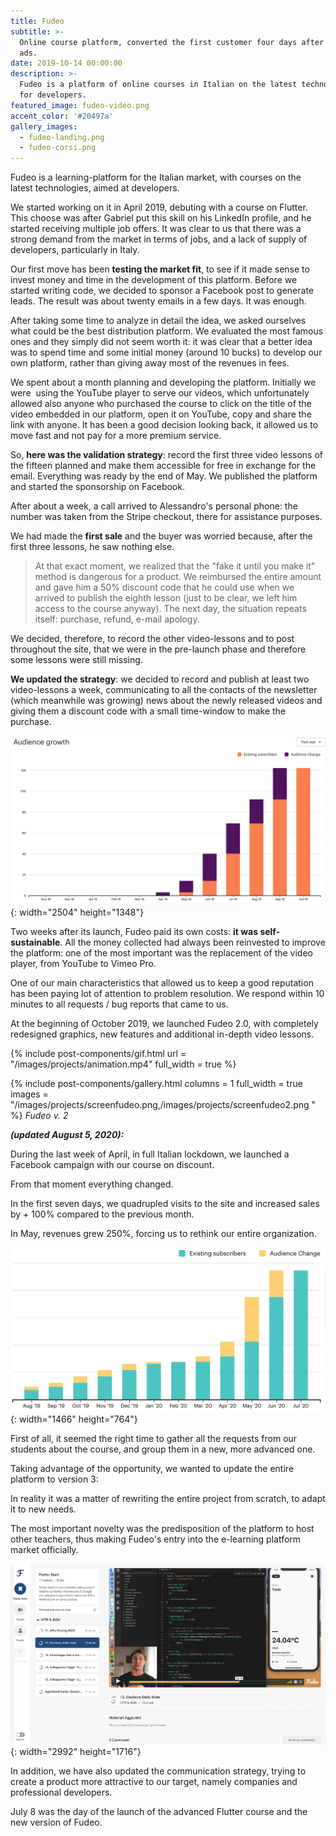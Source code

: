 ```yaml
---
title: Fudeo
subtitle: >-
  Online course platform, converted the first customer four days after the first
  ads.
date: 2019-10-14 00:00:00
description: >-
  Fudeo is a platform of online courses in Italian on the latest technologies
  for developers.
featured_image: fudeo-video.png
accent_color: '#20497a'
gallery_images:
  - fudeo-landing.png
  - fudeo-corsi.png
---
```


Fudeo is a learning-platform for the Italian market, with courses on the latest technologies, aimed at developers.

We started working on it in April 2019, debuting with a course on Flutter. This choose was after Gabriel put this skill on his LinkedIn profile, and he started receiving multiple job offers. It was clear to us that there was a strong demand from the market in terms of jobs, and a lack of supply of developers, particularly in Italy.

Our first move has been&nbsp;**testing the market fit**, to see if it made sense to invest money and time in the development of this platform. Before we started writing code, we decided to sponsor a Facebook post to generate leads. The result was about twenty emails in a few days. It was enough.

After taking some time to analyze in detail the idea, we asked ourselves what could be the best distribution platform. We evaluated the most famous ones and they simply did not seem worth it: it was clear that a better idea was to spend time and some initial money (around 10 bucks) to develop our own platform, rather than giving away most of the revenues in fees.

We spent about a month planning and developing the platform. Initially we were&nbsp; using the YouTube player to serve our videos, which unfortunately allowed also anyone who purchased the course to click on the title of the video embedded in our platform, open it on YouTube, copy and share the link with anyone. It has been a good decision looking back, it allowed us to move fast and not pay for a more premium service.

So, **here was the validation strategy**\: record the first three video lessons of the fifteen planned and make them accessible for free in exchange for the email. Everything was ready by the end of May. We published the platform and started the sponsorship on Facebook.

After about a week, a call arrived to Alessandro's personal phone: the number was taken from the Stripe checkout, there for assistance purposes.

We had made the **first sale** and the buyer was worried because, after the first three lessons, he saw nothing else.

> At that exact moment, we realized that the "fake it until you make it" method is dangerous for a product. We reimbursed the entire amount and gave him a 50% discount code that he could use when we arrived to publish the eighth lesson (just to be clear, we left him access to the course anyway). The next day, the situation repeats itself: purchase, refund, e-mail apology.

We decided, therefore, to record the other video-lessons and to post throughout the site, that we were in the pre-launch phase and therefore some lessons were still missing.

**We updated the strategy**\: we decided to record and publish at least two video-lessons a week, communicating to all the contacts of the newsletter (which meanwhile was growing) news about the newly released videos and giving them a discount code with a small time-window to make the purchase.

![Mailchimp's audience growth](/uploads/audience-growth.png "Mailchimp's audience growth"){: width="2504" height="1348"}

Two weeks after its launch, Fudeo paid its own costs: **it was self-sustainable**. All the money collected had always been reinvested to improve the platform: one of the most important was the replacement of the video player, from YouTube to Vimeo Pro.

One of our main characteristics that allowed us to keep a good reputation has been paying lot of attention to problem resolution. We respond within 10 minutes to all requests / bug reports that came to us.

At the beginning of October 2019, we launched Fudeo 2.0, with completely redesigned graphics, new features and additional in-depth video lessons.

{% include post-components/gif.html url = "/images/projects/animation.mp4" full_width = true %}

{% include post-components/gallery.html columns = 1 full_width = true images = "/images/projects/screenfudeo.png,/images/projects/screenfudeo2.png " %}&nbsp;*Fudeo v. 2*

***(updated August 5, 2020):***

During the last week of April, in full Italian lockdown, we launched a Facebook campaign with our course on discount.

From that moment everything changed.

In the first seven days, we quadrupled visits to the site and increased sales by + 100% compared to the previous month.

In May, revenues grew 250%, forcing us to rethink our entire organization.

![Audience Change  (360 days)](/images/projects/mailchimp.png){: width="1466" height="764"}

First of all, it seemed the right time to gather all the requests from our students about the course, and group them in a new, more advanced one.

Taking advantage of the opportunity, we wanted to update the entire platform to version 3:

In reality it was a matter of rewriting the entire project from scratch, to adapt it to new needs.

The most important novelty was the predisposition of the platform to host other teachers, thus making Fudeo's entry into the e-learning platform market officially.

![Fudeo v3](/images/projects/fudeo-video.png){: width="2992" height="1716"}

In addition, we have also updated the communication strategy, trying to create a product more attractive to our target, namely companies and professional developers.

July 8 was the day of the launch of the advanced Flutter course and the new version of Fudeo.